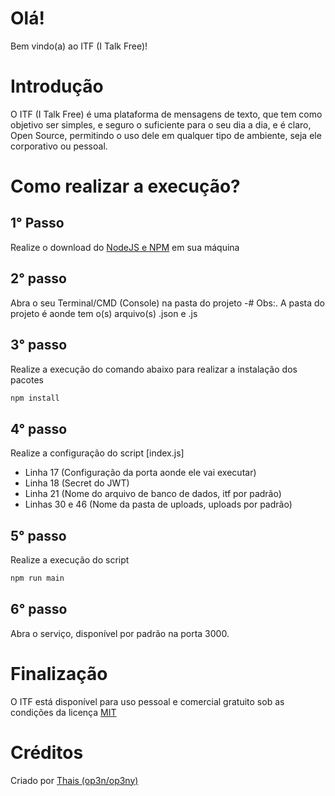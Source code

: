 # Olá!
Bem vindo(a) ao ITF (I Talk Free)!

# Introdução
O ITF (I Talk Free) é uma plataforma de mensagens de texto, que tem como objetivo ser simples, e seguro o suficiente para o seu dia a dia, e é claro, Open Source, permitindo o uso dele em qualquer tipo de ambiente, seja ele corporativo ou pessoal.

# Como realizar a execução?

## 1° Passo
Realize o download do [NodeJS e NPM](https://nodejs.org/en/download) em sua máquina

## 2° passo
Abra o seu Terminal/CMD (Console) na pasta do projeto
-# Obs:. A pasta do projeto é aonde tem o(s) arquivo(s) .json e .js

## 3° passo
Realize a execução do comando abaixo para realizar a instalação dos pacotes
```bash
npm install
```

## 4° passo
Realize a configuração do script [index.js]
- Linha 17 (Configuração da porta aonde ele vai executar)
- Linha 18 (Secret do JWT)
- Linha 21 (Nome do arquivo de banco de dados, itf por padrão)
- Linhas 30 e 46 (Nome da pasta de uploads, uploads por padrão)

## 5° passo
Realize a execução do script
```bash
npm run main
```
## 6° passo
Abra o serviço, disponível por padrão na porta 3000.

# Finalização
O ITF está disponível para uso pessoal e comercial gratuito sob as condições da licença [MIT](https://github.com/Hsyst/itf/blob/main/LICENSE)

# Créditos
Criado por [Thais (op3n/op3ny)](https://github.com/op3ny)
